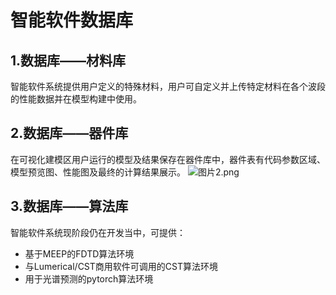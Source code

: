 # 智能软件数据库

## 1.数据库——材料库
智能软件系统提供用户定义的特殊材料，用户可自定义并上传特定材料在各个波段的性能数据并在模型构建中使用。

## 2.数据库——器件库
在可视化建模区用户运行的模型及结果保存在器件库中，器件表有代码参数区域、模型预览图、性能图及最终的计算结果展示。
![图片2.png](https://s2.loli.net/2022/12/23/MlJaiDwY9AZH561.png)


## 3.数据库——算法库
智能软件系统现阶段仍在开发当中，可提供：
* 基于MEEP的FDTD算法环境
* 与Lumerical/CST商用软件可调用的CST算法环境
* 用于光谱预测的pytorch算法环境


